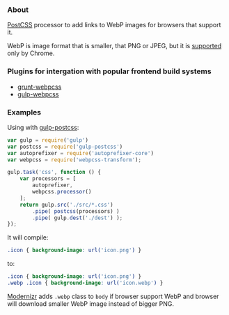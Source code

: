 ### About
[PostCSS](https://github.com/postcss/postcss) processor to add links to WebP images for browsers that support it.

WebP is image format that is smaller, that PNG or JPEG, but it is [supported](http://caniuse.com/webp) only by Chrome.

### Plugins for intergation with popular frontend build systems
* [grunt-webpcss](https://github.com/lexich/grunt-webpcss)
* [gulp-webpcss](https://github.com/lexich/gulp-webpcss)

### Examples

Using with [gulp-postcss](https://github.com/w0rm/gulp-postcss):

```js
var gulp = require('gulp')
var postcss = require('gulp-postcss')
var autoprefixer = require('autoprefixer-core')
var webpcss = require('webpcss-transform');

gulp.task('css', function () {
    var processors = [
        autoprefixer,
        webpcss.processor()
    ];
    return gulp.src('./src/*.css')
        .pipe( postcss(processors) )
        .pipe( gulp.dest('./dest') );
});
```

It will compile:

```css
.icon { background-image: url('icon.png') }
```

to:

```css
.icon { background-image: url('icon.png') }
.webp .icon { background-image: url('icon.webp') }
```

[Modernizr](http://modernizr.com/) adds `.webp` class to `body` if browser support WebP and browser will download smaller WebP image instead of bigger PNG.

